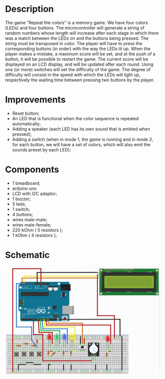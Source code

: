 # Description

The game "Repeat the colors" is a memory game. We have four colors (LEDs) and four buttons. The microcontroller will generate a string of random numbers whose length will increase after each stage in which there was a match between the LEDs on and the buttons being pressed. The string must be transposed in color. The player will have to press the corresponding buttons (in order) with the way the LEDs lit up. When the player makes a mistake, a maximum score will be set, and at the push of a button, it will be possible to restart the game. The current score will be displayed on an LCD display, and will be updated after each round. Using one (or more) switches will set the difficulty of the game. The degree of difficulty will consist in the speed with which the LEDs will light up, respectively the waiting time between pressing two buttons by the player.

# Improvements

- Reset button;
- An LED that is functional when the color sequence is repeated automatically;
- Adding a speaker (each LED has its own sound that is emitted when pressed);
- Adding a switch (when in mode 1, the game is running and in mode 2,
 for each button, we will have a set of colors, which will also emit the sounds preset by each LED);

# Components

- 1 breadboard;
- arduino uno
- LCD with I2C adaptor;
- 1 buzzer;
- 5 leds;
- 1 switch;
- 4 buttons;
- wires male-male;
- wires male-female;
- 220 kOhm ( 5 resistors );
- 1 kOhm ( 4 resistors );

# Schematic

![Fritzing drawing](Images/sch.png)
